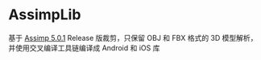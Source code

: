 # AssimpLib
基于 [Assimp 5.0.1](https://github.com/assimp/assimp/releases/tag/v5.0.1)  Release 版裁剪，只保留 OBJ 和 FBX 格式的 3D 模型解析，并使用交叉编译工具链编译成 Android 和 iOS 库
